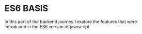 # ES6 BASIS
In this part of the backend journey I explore the features that were introduced in the ES6 version of javascript
